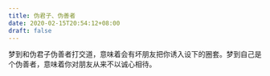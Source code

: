 ```yaml
---
title: 伪君子、伪善者
date: 2020-02-15T20:54:12+08:00
draft: false
---
```


梦到和伪君子伪善者打交道，意味着会有坏朋友把你诱入设下的圈套。梦到自己是个伪善者，意味着你对朋友从来不以诚心相待。